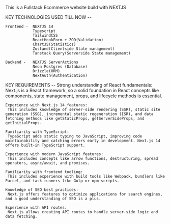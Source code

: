 This is a Fullstack Ecommerce website build with NEXTJS

KEY TECHNOLOGIES USED TILL NOW -- 

    Frontend -  NEXTJS 14
                Typescript
                TailwindCSS
                ReactHookForm + ZOD(Validation)
                ChartJS(Statistics)
                Zustand(Clientside State management)
                Tanstack Query(Serverside State management)

    Backend -   NEXTJS ServerActions
                Neon Postgres (Database)          
                Drizzle(ORM)
                NextAuth(Authentication)


KEY REQUIREMENTS -- 
    Strong understanding of React fundamentals:
     Next.js is a React framework, so a solid foundation in React concepts like components, state management, props, and lifecycle methods is essential.

    Experience with Next.js 14 features:
     This includes knowledge of server-side rendering (SSR), static site generation (SSG), incremental static regeneration (ISR), and data fetching methods like getStaticProps, getServerSideProps, and getInitialProps.

    Familiarity with TypeScript:
     TypeScript adds static typing to JavaScript, improving code maintainability and catching errors early in development. Next.js 14 offers built-in TypeScript support.

    Experience with modern JavaScript features:
     This includes concepts like arrow functions, destructuring, spread operators, async/await, and promises.

    Familiarity with frontend tooling:
     This includes experience with build tools like Webpack, bundlers like Parcel, and task runners like Gulp or npm scripts.

    Knowledge of SEO best practices:
     Next.js offers features to optimize applications for search engines, and a good understanding of SEO is a plus.

    Experience with API routes:
     Next.js allows creating API routes to handle server-side logic and data fetching.                   

